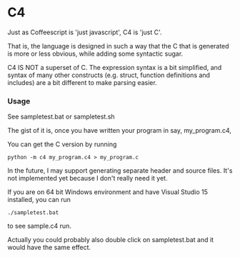 # C4

Just as Coffeescript is 'just javascript', C4 is 'just C'.

That is, the language is designed in such a way that the C that is generated is more or less obvious, while adding some syntactic sugar.

C4 IS NOT a superset of C. The expression syntax is a bit simplified, and syntax of many other constructs (e.g. struct, function definitions and includes) are a bit different to make parsing easier.

### Usage

See sampletest.bat or sampletest.sh

The gist of it is, once you have written your program in say, my_program.c4,

You can get the C version by running

	python -m c4 my_program.c4 > my_program.c

In the future, I may support generating separate header and source files. It's not implemented yet because I don't really need it yet.

If you are on 64 bit Windows environment and have Visual Studio 15 installed, you can run

	./sampletest.bat

to see sample.c4 run.

Actually you could probably also double click on sampletest.bat and it would have the same effect.
